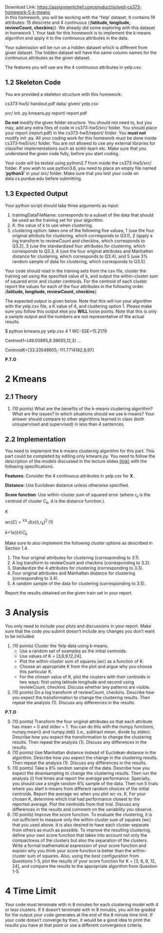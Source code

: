 Download Link: https://assignmentchef.com/product/solved-cs373-homework-5-k-means
<br>
In this homework, you will be working with the ‘Yelp’ dataset. It contains 19 attributes: 15 diescrete and 4 continuous (<em>{</em><strong>latitude, longitude, reviewCount, checkins</strong><em>}</em>). We already did some exploring with this dataset in homework 1. Your task for this homework is to implement the k-means algorithm and apply it to the continuous attributes in the data.

Your submission will be run on a hidden dataset which is different from given dataset. The hidden dataset will have the same column names for the continuous attributes as the given dataset.

The features you will use are the 4 continuous attributes in yelp.csv.

<h2>1.2         Skeleton Code</h2>

You are provided a skeleton structure with this homework:

cs373-hw5/ handout.pdf data/ given/ yelp.csv

src/ init .py kmeans.py report/ report.pdf

<strong>Do not </strong>modify the given folder structure. You should not need to, but you may, add any extra files of code in cs373-hw5/src/ folder. You should place your report (report.pdf) in the cs373-hw5/report/ folder. You <strong>must not </strong>modify init .py. All your coding work for this homework must be done inside cs373-hw5/src/ folder. You are not allowed to use any external libraries for classifier implementations such as scikit-learn etc. Make sure that you understand the given code fully, before you start coding.

Your code will be tested using python2.7 from inside the cs373-hw5/src/ folder. If you wish to use python3.6, you need to place an empty file named ‘<strong>python3</strong>’ in your src/ folder. Make sure that you test your code on data.cs.purdue.edu before submitting.

<h2>1.3         Expected Output</h2>

Your python script should take three arguments as input:

<ol>

 <li>trainingDataFileName: corresponds to a subset of the data that should be used as the training set for your algorithm.</li>

 <li>K: the value of k to use when clustering.</li>

 <li>clustering option: takes one of the following five values, 1 (use the four original attributs for clustering, which corresponds to Q3.1), 2 (apply a log transform to reviewCount and checkins, which corresponds to Q3.2), 3 (use the standardized four attributes for clustering, which corresponds to Q3.3, 4 (use the four original attributes and Manhattan distance for clustering, which corresponds to Q3.4), and 5 (use 3% random sample of data for clustering, which corresponds to Q3.5).</li>

</ol>

Your code should read in the training sets from the csv file, cluster the training set using the specified value of k, and output the within-cluster sum of squared error and cluster centroids. For the centroid of each cluster report the values for each of the four attributes in the following order. <em>{</em><strong>latitude, longitude, reviewCount, checkins</strong><em>}</em>

The expected output is given below. Note that this will run your algorithm with the yelp.csv file, a K value of 4, and clustering option 1. Please make sure you follow this output else you <strong>WILL </strong>loose points. Note that this is only a sample output and the numbers are not representative of the actual results.

$ python kmeans.py yelp.csv 4 1 WC-SSE=15.2179

Centroid1=[49.00895,8.39655,12,3] …

CentroidK=[33.33548605,-111.7714182,9,97]

<strong>P.T.O</strong>

<h1>2           Kmeans</h1>

<h2>2.1         Theory</h2>

<ol>

 <li>(10 points) What are the benefits of the k-means clustering algorithm? What are the issues? In which situations should we use k-means? Your answer should compare to other algorithms learned in class (both unsupervised and supervised) in less than 4 sentences.</li>

</ol>

<h2>2.2         Implementation</h2>

You need to implement the k-means clustering algorithm for this part. This part could be completed by editing only kmeans.py. You need to follow the description of the models discussed in the lecture slides <a href="https://piazza.com/class_profile/get_resource/jqlonlli5gd3cb/ju8ht0oewhxrf">(link)</a> with the following specifications.

<strong>Features</strong>: Consider the 4 continuous attributes in yelp.csv for <strong>X</strong>.

<strong>Distance</strong>: Use Euclidean distance unless otherwise specified.

<strong>Score function</strong>: Use within-cluster sum of squared error (where <em>r<sub>k </sub></em>is the centroid of cluster <em>C<sub>k</sub></em>, d is the distance function.).

<em>K</em>

<em>wc</em>(<em>C</em>) = <sup>XX </sup><em>d</em>(<em>x</em>(<em>i</em>)<em>,r<sub>k</sub></em>)<sup>2                                                                                                                      </sup>(1)

<em>k</em>=1<em>x</em>(<em>i</em>)∈<em>C<sub>k</sub></em>

Make sure to also implement the following cluster options as described in Section 1.4.

<ol>

 <li>The four original attributes for clustering (corresponding to 3.1).</li>

 <li>A log transform to reviewCount and checkins (corresponding to 3.2).</li>

 <li>Standardize the 4 attributes for clustering (corresponding to 3.3).</li>

 <li>Four original attributes and Manhattan distance for clustering (corresponding to 3.4).</li>

 <li>A random sample of the data for clustering (corresponding to 3.5).</li>

</ol>

Report the results obtained on the given train set in your report.

<h1>3           Analysis</h1>

You only need to include your plots and discussions in your report. Make sure that the code you submit doesn’t include any changes you don’t want to be included.

<ol>

 <li>(10 points) Cluster the Yelp data using k-means.

  <ul>

   <li>Use a random set of examples as the initial centroids.</li>

   <li>Use values of K = [3,6,9,12,24].</li>

   <li>Plot the within-cluster sum of squares (wc) as a function of K.</li>

   <li>Choose an appropriate K from the plot and argue why you choose this particular K.</li>

   <li>For the chosen value of K, plot the clusters with their centroids in two ways: first using latitude longitude and second using reviewCount, checkins. Discuss whether any patterns are visible.</li>

  </ul></li>

 <li>(10 points) Do a log transform of reviewCount, checkins. Describe how you expect the transformation to change the clustering results. Then repeat the analysis (1). Discuss any differences in the results.</li>

</ol>

<strong>P.T.O</strong>

<ol start="3">

 <li>(10 points) Transform the four original attributes so that each attribute has mean = 0 and stdev = 1. You can do this with the numpy functions, numpy.mean() and numpy.std() (i.e., subtract mean, divide by stdev). Describe how you expect the transformation to change the clustering results. Then repeat the analysis (1). Discuss any differences in the results.</li>

 <li>(10 points) Use Manhattan distance instead of Euclidean distance in the algorithm. Describe how you expect the change in the clustering results. Then repeat the analysis (1). Discuss any differences in the results.</li>

 <li>(10 points) Take a 6% random sample of the data. Describe how you expect the downsampling to change the clustering results. Then run the analysis (i) five times and report the average performance. Specially, you should use a single random 6% sample of the data. Then run 5 trials where you start k-means from different random choices of the initial centroids. Report the average wc when you plot wc vs. K. For your chosen K, determine which trial had performance closest to the reported average. Plot the centroids from that trial. Discuss any differences in the results and comment on the variability you observe.</li>

 <li>(10 points) Improve the score function. To evaluate the clustering, it is not sufficient to measure only the within-cluster sum of squares (wc) that you used above. It is also desired to have each cluster separate from others as much as possible. To improve the resulting clustering, define your own score function that takes into account not only the compactness of the clusters but also the separation of the clusters. Write a formal mathematical expression of your score function and explain why you think your score function is better than the within-cluster sum of squares. Also, using the best configuration from Questions 1-5, plot the results of your score function for K = [3, 6, 9, 12, 24], and compare the results to the appropriate algorithm from Question 1-5.</li>

</ol>

<h1>4           Time Limit</h1>

Your code must terminate with in 8 minutes for each clustering model with 4 or less clusters. If it doesn’t terminate with in 8 minutes, you will be graded for the output your code generates at the end of the 8 minute time limit. If your code doesn’t converge by then, it would be a good idea to print the results you have at that point or use a different convergence criteria.